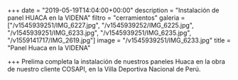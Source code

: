 +++
date = "2019-05-19T14:04:00+00:00"
description = "Instalación de panel HUACA en la VIDENA"
filtro = "cerramientos"
galeria = ["/v1545939251/IMG_6227.jpg", "/v1545939252/IMG_6225.jpg", "/v1545939251/IMG_6233.jpg", "/v1545939251/IMG_6235.jpg", "/v1559141717/IMG_2619.jpg"]
image = "/v1545939251/IMG_6233.jpg"
title = "Panel Huaca en la VIDENA"

+++
Prelima completa la instalación de nuestros paneles Huaca en la obra de nuestro cliente COSAPI, en la Villa Deportiva Nacional de Perú.